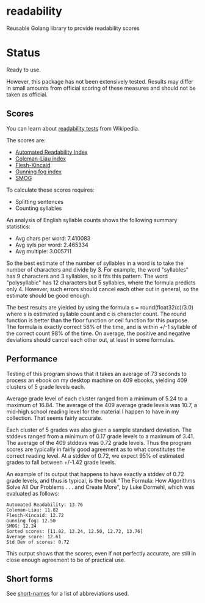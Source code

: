 # readability
Reusable Golang library to provide readability scores

# Status
Ready to use.

However, this package has not been extensively tested. Results may differ in small amounts from official scoring of
these measures and should not be taken as official.

## Scores
You can learn about [readability tests](https://en.wikipedia.org/wiki/Readability_test) from Wikipedia.

The scores are:
* [Automated Readability Index](https://en.wikipedia.org/wiki/Automated_Readability_Index)
* [Coleman-Liau index](https://en.wikipedia.org/w/index.php?title=Coleman-Liau_Index)
* [Flesh-Kincaid](https://en.wikipedia.org/w/index.php?title=Flesch-Kincaid)
* [Gunning fog index](https://en.wikipedia.org/wiki/Gunning_fog_index)
* [SMOG](https://en.wikipedia.org/wiki/SMOG)

To calculate these scores requires:
* Splitting sentences
* Counting syllables

An analysis of English syllable counts shows the following summary statistics:
* Avg chars per word: 7.410083
* Avg syls per word: 2.465334
* Avg multiple: 3.005711

So the best estimate of the number of syllables in a word is to take the number of characters and divide by 3. For
example, the word "syllables" has 9 characters and 3 syllables, so it fits this pattern. The word "polysyllabic" has 12
characters but 5 syllables, where the formula predicts only 4. However, such errors should cancel each other out in
general, so the estimate should be good enough.

The best results are yielded by using the formula s = round(float32(c)/3.0) where s is estimated syllable count and c
is character count. The round function is better than the floor function or ceil function for this purpose. The formula
is exactly correct 58% of the time, and is within +/-1 syllable of the correct count 98% of the time. On average, the
positive and negative deviations should cancel each other out, at least in some formulas.

## Performance
Testing of this program shows that it takes an average of 73 seconds to process an ebook on my desktop machine on 409
ebooks, yielding 409 clusters of 5 grade levels each.

Average grade level of each cluster ranged from a minimum of 5.24 to a maximum of 16.84. The average of the 409 average
grade levels was 10.7, a mid-high school reading level for the material I happen to have in my collection. That seems
fairly accurate.

Each cluster of 5 grades was also given a sample standard deviation. The stddevs ranged from a minimum of 0.17 grade
levels to a maximum of 3.41. The average of the 409 stddevs was 0.72 grade levels. Thus the program scores are
typically in fairly good agreement as to what constitutes the correct reading level. At a stddev of 0.72, we expect 95%
of estimated grades to fall between +/-1.42 grade levels.

An example of its output that happens to have exactly a stddev of 0.72 grade levels, and thus is typical, is the book
"The Formula: How Algorithms Solve All Our Problems . . . and Create More", by Luke Dormehl, which was evaluated as
follows:

    Automated Readability: 13.76
    Coleman-Liau: 11.82
    Flesch-Kincaid: 12.72
    Gunning fog: 12.50
    SMOG: 12.24
    Sorted scores: [11.82, 12.24, 12.50, 12.72, 13.76]
    Average score: 12.61
    Std Dev of scores: 0.72

This output shows that the scores, even if not perfectly accurate, are still in close enough agreement to be of
practical use.

## Short forms
See [short-names](https://www.github.com/BluntSporks/short-names) for a list of abbreviations used.
